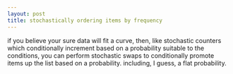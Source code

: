 ```yaml
---
layout: post
title: stochastically ordering items by frequency
---
```


if you believe your sure data will fit a curve, then, like stochastic counters which conditionally increment based on a probability suitable to the conditions, you can perform stochastic swaps to conditionally promote items up the list based on a probability.  including, I guess, a flat probability.